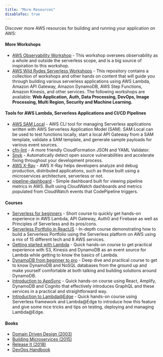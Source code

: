 ```yaml
---
title: "More Resources"
disableToc: true
---
```


Discover more AWS resources for building and running your application on AWS:

#### More Workshops

* [AWS Observability Workshop](https://observability.workshop.aws/) - This workshop oversees observability as a whole and outside the serverless scope, and is a big source of inspiration to this workshop.
* [AWS Wild Rydes Serverless Workshops](https://github.com/aws-samples/aws-serverless-workshops) - This repository contains a collection of workshops and other hands on content that will guide you through building various serverless applications using AWS Lambda, Amazon API Gateway, Amazon DynamoDB, AWS Step Functions, Amazon Kinesis, and other services. The following workshops are available: **Web Application, Auth, Data Processing, DevOps, Image Processing, Multi Region, Security and Machine Learning.**

#### Tools for AWS Lambda, Serverless Applications and CI/CD Pipelines

* [AWS SAM Local](https://github.com/thoeni/aws-sam-local) - AWS CLI tool for managing Serverless applications written with AWS Serverless Application Model (SAM). SAM Local can be used to test functions locally, start a local API Gateway from a SAM template, validate a SAM template, and generate sample payloads for various event sources.
* [cfn-lint](https://www.npmjs.com/package/cfn-lint) - A more friendly CloudFormation JSON and YAML Validator.
* [Snyk](https://snyk.io/product/) - Automatically detect open source vulnerabilities and accelerate fixing throughout your development process.
* [AWS X-Ray](https://aws.amazon.com/xray/) - AWS X-Ray helps developers analyze and debug production, distributed applications, such as those built using a microservices architecture, serverless or not.
* [pipeline-dashboard](https://github.com/stelligent/pipeline-dashboard) - Simple dashboard built for viewing pipeline metrics in AWS. Built using CloudWatch dashboards and metrics populated from CloudWatch events that CodePipeline triggers.

#### Courses

* [Serverless for beginners](https://acloud.guru/learn/serverless-for-beginners) - Short course to quickly get hands-on experience in AWS Lambda, API Gateway, Auth0 and Firebase as well as Principles of Serverless and its pros/cons.
* [Serverless Portfolio in ReactJS](https://acloud.guru/learn/serverless-portfolio-with-react) - In-depth course demonstrating how to build a Serverless Portfolio using the Serverless platform on AWS using a mix of 15 different tech and 8 AWS services.
* [Getting started with Lambda](https://acloud.guru/learn/aws-lambda) - Quick hands-on course to get practical experience with S3, Kinesis and DynamoDB as an event source for Lambda while getting to know the basics of Lambda.
* [DynamoDB from beginner to pro](https://acloud.guru/learn/aws-dynamodb) - Deep dive and practical course to get to know DynamoDB and NoSQL databases from the ground up and make yourself comfortable at both talking and building solutions around DynamoDB.
* [Introduction to AppSync](https://acloud.guru/learn/intro-aws-appsync) - Quick hands-on course using React, Amplify, DynamoDB and Cognito that effectively introduces GraphQL and these services in a practical and straightforward way.
* [Introduction to Lambda@Edge](https://acloud.guru/learn/lambda-edge) - Quick hands-on course using Serverless framework and Lambda@Edge to introduce how this feature and give some nice tricks and tips on testing, deploying and managing Lambda@Edge.

#### Books

* [Domain Driven Design (2003)](https://www.amazon.co.uk/Domain-Driven-Design-Tackling-Complexity-Software/dp/0321125215/ref=sr_1_1)
* [Building Microservices (2015)](https://www.amazon.co.uk/Building-Microservices-Sam-Newman/dp/1491950358/ref=pd_bxgy_14_img_3)
* [Release It (2018)](https://www.amazon.com/Release-Design-Deploy-Production-Ready-Software/dp/1680502395/ref=dp_ob_title_bk)
* [DevOps Handbook](https://www.amazon.co.uk/Devops-Handbook-World-Class-Reliability-Organizations/dp/1942788002/ref=sr_1_1)
